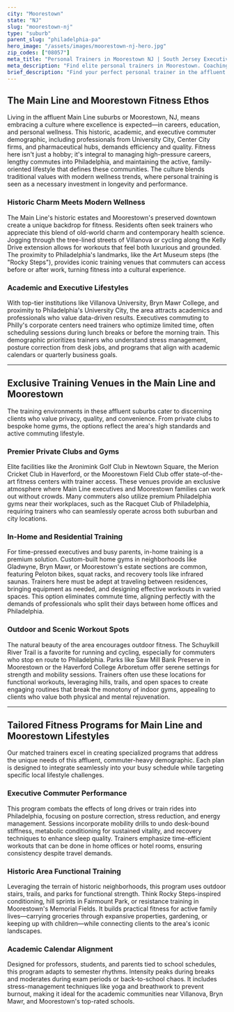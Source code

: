 ```yaml
---
city: "Moorestown"
state: "NJ"
slug: "moorestown-nj"
type: "suburb"
parent_slug: "philadelphia-pa"
hero_image: "/assets/images/moorestown-nj-hero.jpg"
zip_codes: ["08057"]
meta_title: "Personal Trainers in Moorestown NJ | South Jersey Executive & Family Fitness"
meta_description: "Find elite personal trainers in Moorestown. Coaching focused on executive schedules, prestigious local clubs, and high-quality home gym training."
brief_description: "Find your perfect personal trainer in the affluent Main Line and Moorestown, NJ suburbs. We connect busy Philadelphia executives, Main Line professionals, and academic commuters with elite fitness experts who understand your demanding schedule and high standards. Whether you need in-home training, access to private clubs, or outdoor sessions along the Schuylkill River Trail, our service delivers personalized fitness solutions for sustainable results. Stop wasting time with generic gyms and start achieving your wellness goals with a trainer matched to your lifestyle. Book your consultation today and transform your health with convenience and expertise."
---
```

## The Main Line and Moorestown Fitness Ethos

Living in the affluent Main Line suburbs or Moorestown, NJ, means embracing a culture where excellence is expected—in careers, education, and personal wellness. This historic, academic, and executive commuter demographic, including professionals from University City, Center City firms, and pharmaceutical hubs, demands efficiency and quality. Fitness here isn't just a hobby; it's integral to managing high-pressure careers, lengthy commutes into Philadelphia, and maintaining the active, family-oriented lifestyle that defines these communities. The culture blends traditional values with modern wellness trends, where personal training is seen as a necessary investment in longevity and performance.

### Historic Charm Meets Modern Wellness

The Main Line's historic estates and Moorestown's preserved downtown create a unique backdrop for fitness. Residents often seek trainers who appreciate this blend of old-world charm and contemporary health science. Jogging through the tree-lined streets of Villanova or cycling along the Kelly Drive extension allows for workouts that feel both luxurious and grounded. The proximity to Philadelphia's landmarks, like the Art Museum steps (the "Rocky Steps"), provides iconic training venues that commuters can access before or after work, turning fitness into a cultural experience.

### Academic and Executive Lifestyles

With top-tier institutions like Villanova University, Bryn Mawr College, and proximity to Philadelphia's University City, the area attracts academics and professionals who value data-driven results. Executives commuting to Philly's corporate centers need trainers who optimize limited time, often scheduling sessions during lunch breaks or before the morning train. This demographic prioritizes trainers who understand stress management, posture correction from desk jobs, and programs that align with academic calendars or quarterly business goals.

---

## Exclusive Training Venues in the Main Line and Moorestown

The training environments in these affluent suburbs cater to discerning clients who value privacy, quality, and convenience. From private clubs to bespoke home gyms, the options reflect the area's high standards and active commuting lifestyle.

### Premier Private Clubs and Gyms

Elite facilities like the Aronimink Golf Club in Newtown Square, the Merion Cricket Club in Haverford, or the Moorestown Field Club offer state-of-the-art fitness centers with trainer access. These venues provide an exclusive atmosphere where Main Line executives and Moorestown families can work out without crowds. Many commuters also utilize premium Philadelphia gyms near their workplaces, such as the Racquet Club of Philadelphia, requiring trainers who can seamlessly operate across both suburban and city locations.

### In-Home and Residential Training

For time-pressed executives and busy parents, in-home training is a premium solution. Custom-built home gyms in neighborhoods like Gladwyne, Bryn Mawr, or Moorestown's estate sections are common, featuring Peloton bikes, squat racks, and recovery tools like infrared saunas. Trainers here must be adept at traveling between residences, bringing equipment as needed, and designing effective workouts in varied spaces. This option eliminates commute time, aligning perfectly with the demands of professionals who split their days between home offices and Philadelphia.

### Outdoor and Scenic Workout Spots

The natural beauty of the area encourages outdoor fitness. The Schuylkill River Trail is a favorite for running and cycling, especially for commuters who stop en route to Philadelphia. Parks like Saw Mill Bank Preserve in Moorestown or the Haverford College Arboretum offer serene settings for strength and mobility sessions. Trainers often use these locations for functional workouts, leveraging hills, trails, and open spaces to create engaging routines that break the monotony of indoor gyms, appealing to clients who value both physical and mental rejuvenation.

---

## Tailored Fitness Programs for Main Line and Moorestown Lifestyles

Our matched trainers excel in creating specialized programs that address the unique needs of this affluent, commuter-heavy demographic. Each plan is designed to integrate seamlessly into your busy schedule while targeting specific local lifestyle challenges.

### Executive Commuter Performance

This program combats the effects of long drives or train rides into Philadelphia, focusing on posture correction, stress reduction, and energy management. Sessions incorporate mobility drills to undo desk-bound stiffness, metabolic conditioning for sustained vitality, and recovery techniques to enhance sleep quality. Trainers emphasize time-efficient workouts that can be done in home offices or hotel rooms, ensuring consistency despite travel demands.

### Historic Area Functional Training

Leveraging the terrain of historic neighborhoods, this program uses outdoor stairs, trails, and parks for functional strength. Think Rocky Steps-inspired conditioning, hill sprints in Fairmount Park, or resistance training in Moorestown's Memorial Fields. It builds practical fitness for active family lives—carrying groceries through expansive properties, gardening, or keeping up with children—while connecting clients to the area's iconic landscapes.

### Academic Calendar Alignment

Designed for professors, students, and parents tied to school schedules, this program adapts to semester rhythms. Intensity peaks during breaks and moderates during exam periods or back-to-school chaos. It includes stress-management techniques like yoga and breathwork to prevent burnout, making it ideal for the academic communities near Villanova, Bryn Mawr, and Moorestown's top-rated schools.